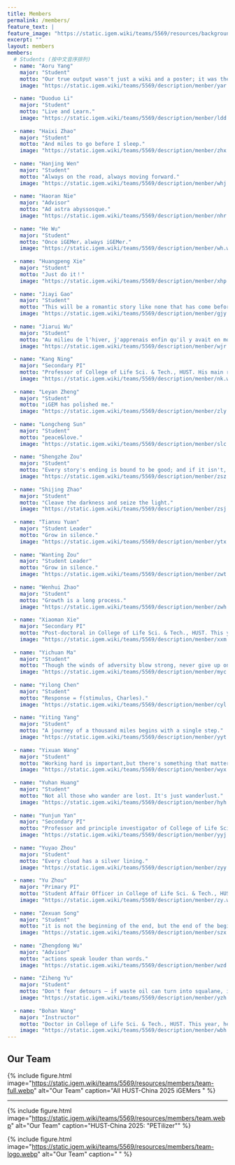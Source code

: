 ```yaml
---
title: Members
permalink: /members/
feature_text: |
feature_image: "https://static.igem.wiki/teams/5569/resources/background/bg-members.webp"
excerpt: ""
layout: members
members:
  # Students (按中文音序排列)
  - name: "Aoru Yang"
    major: "Student"
    motto: "Our true output wasn't just a wiki and a poster; it was the number of times Adobe crashed at 3 a.m. (It was worth it.)"
    image: "https://static.igem.wiki/teams/5569/description/menber/yar.webp"
  
  - name: "Duoduo Li"
    major: "Student"
    motto: "Live and Learn."
    image: "https://static.igem.wiki/teams/5569/description/menber/ldd.webp"
  
  - name: "Haixi Zhao"
    major: "Student"
    motto: "And miles to go before I sleep."
    image: "https://static.igem.wiki/teams/5569/description/menber/zhx.webp"
  
  - name: "Hanjing Wen"
    major: "Student"
    motto: "Always on the road, always moving forward."
    image: "https://static.igem.wiki/teams/5569/description/menber/whj.webp"
  
  - name: "Haoran Nie"
    major: "Advisor"
    motto: "Ad astra abyssosque."
    image: "https://static.igem.wiki/teams/5569/description/menber/nhr.webp"
  
  - name: "He Wu"
    major: "Student"
    motto: "Once iGEMer，always iGEMer."
    image: "https://static.igem.wiki/teams/5569/description/menber/wh.webp"
  
  - name: "Huangpeng Xie"
    major: "Student"
    motto: "Just do it！"
    image: "https://static.igem.wiki/teams/5569/description/menber/xhp.webp"
  
  - name: "Jiayi Gao"
    major: "Student"
    motto: "This will be a romantic story like none that has come before."
    image: "https://static.igem.wiki/teams/5569/description/menber/gjy.webp"
  
  - name: "Jiarui Wu"
    major: "Student"
    motto: "Au milieu de l'hiver, j'apprenais enfin qu'il y avait en moi un été invincible."
    image: "https://static.igem.wiki/teams/5569/description/menber/wjr.webp"
  
  - name: "Kang Ning"
    major: "Secondary PI"
    motto: "Professor of College of Life Sci. & Tech., HUST. His main research area is bioinformatics. Thanks for his suggestions to our modeling."
    image: "https://static.igem.wiki/teams/5569/description/menber/nk.webp"
  
  - name: "Leyan Zheng"
    major: "Student"
    motto: "iGEM has polished me."
    image: "https://static.igem.wiki/teams/5569/description/menber/zly.webp"
  
  - name: "Longcheng Sun"
    major: "Student"
    motto: "peace&love."
    image: "https://static.igem.wiki/teams/5569/description/menber/slc.webp"
  
  - name: "Shengzhe Zou"
    major: "Student"
    motto: "Every story's ending is bound to be good; and if it isn't, that simply means the final chapter hasn't come yet."
    image: "https://static.igem.wiki/teams/5569/description/menber/zsz.webp"
  
  - name: "Shijing Zhao"
    major: "Student"
    motto: "Cleave the darkness and seize the light."
    image: "https://static.igem.wiki/teams/5569/description/menber/zsj.webp"
  
  - name: "Tianxu Yuan"
    major: "Student Leader"
    motto: "Grow in silence."
    image: "https://static.igem.wiki/teams/5569/description/menber/ytx.webp"
  
  - name: "Wanting Zou"
    major: "Student Leader"
    motto: "Grow in silence."
    image: "https://static.igem.wiki/teams/5569/description/menber/zwt.webp"
  
  - name: "Wenhui Zhao"
    major: "Student"
    motto: "Growth is a long process."
    image: "https://static.igem.wiki/teams/5569/description/menber/zwh.webp"
  
  - name: "Xiaoman Xie"
    major: "Secondary PI"
    motto: "Post-doctoral in College of Life Sci. & Tech., HUST. This year, she provided us with a lot of experimental guidance and helped us complete the project."
    image: "https://static.igem.wiki/teams/5569/description/menber/xxm.webp"
  
  - name: "Yichuan Ma"
    major: "Student"
    motto: "Though the winds of adversity blow strong, never give up on life."
    image: "https://static.igem.wiki/teams/5569/description/menber/myc.webp"
  
  - name: "Yilong Chen"
    major: "Student"
    motto: "Response = f(stimulus, Charles)."
    image: "https://static.igem.wiki/teams/5569/description/menber/cyl.webp"
  
  - name: "Yiting Yang"
    major: "Student"
    motto: "A journey of a thousand miles begins with a single step."
    image: "https://static.igem.wiki/teams/5569/description/menber/yyt.webp"
  
  - name: "Yixuan Wang"
    major: "Student"
    motto: "Working hard is important,but there's something that matters even more:believing in yourself."
    image: "https://static.igem.wiki/teams/5569/description/menber/wyx.webp"
  
  - name: "Yuhan Huang"
    major: "Student"
    motto: "Not all those who wander are lost. It's just wanderlust."
    image: "https://static.igem.wiki/teams/5569/description/menber/hyh.webp"
  
  - name: "Yunjun Yan"
    major: "Secondary PI"
    motto: "Professor and principle investigator of College of Life Sci. & Tech., HUST. Prof. Yan provides lab for us to experiment. He gives us many precious suggestions to our project."
    image: "https://static.igem.wiki/teams/5569/description/menber/yyj.webp"
  
  - name: "Yuyao Zhou"
    major: "Student"
    motto: "Every cloud has a silver lining."
    image: "https://static.igem.wiki/teams/5569/description/menber/zyy.webp"
  
  - name: "Yu Zhou"
    major: "Primary PI"
    motto: "Student Affair Officer in College of Life Sci. & Tech., HUST. This year, she is the primary PI of our team and helps us finish our project in many areas. Thank for her assistance through the whole season."
    image: "https://static.igem.wiki/teams/5569/description/menber/zy.webp"
  
  - name: "Zexuan Song"
    major: "Student"
    motto: "it is not the beginning of the end, but the end of the beginning."
    image: "https://static.igem.wiki/teams/5569/description/menber/szx.webp"
  
  - name: "Zhengdong Wu"
    major: "Advisor"
    motto: "actions speak louder than words."
    image: "https://static.igem.wiki/teams/5569/description/menber/wzd.webp"
  
  - name: "Ziheng Yu"
    major: "Student"
    motto: "Don't fear detours — if waste oil can turn into squalane, imagine what your life can become."
    image: "https://static.igem.wiki/teams/5569/description/menber/yzh.webp"
  
  - name: "Bohan Wang"
    major: "Instructor"
    motto: "Doctor in College of Life Sci. & Tech., HUST. This year, he provided us with a lot of human-practice guidance and helped us make a integrated social research for our project."
    image: "https://static.igem.wiki/teams/5569/description/menber/wbh.webp"
---
```


## Our Team

{% include figure.html 
   image="https://static.igem.wiki/teams/5569/resources/members/team-full.webp" 
   alt="Our Team" 
   caption="All HUST-China 2025 iGEMers " %}

---

{% include figure.html 
   image="https://static.igem.wiki/teams/5569/resources/members/team.webp" 
   alt="Our Team" 
   caption="HUST-China 2025: \"PETilizer\"" %}

{% include figure.html 
   image="https://static.igem.wiki/teams/5569/resources/members/team-logo.webp" 
   alt="Our Team" 
   caption=" " %}